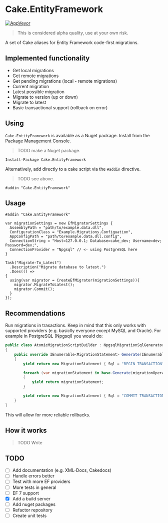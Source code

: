 # Cake.EntityFramework

[![AppVeyor](https://img.shields.io/appveyor/ci/Silvenga/cake-entityframework.svg)](https://ci.appveyor.com/project/Silvenga/cake-entityframework)

> This is considered alpha quality, use at your own risk.

A set of Cake aliases for Entity Framework code-first migrations.

## Implemented functionality

* Get local migrations
* Get remote migrations
* Get pending migrations (local - remote migrations)
* Current migration
* Latest possible migration
* Migrate to version (up or down)
* Migrate to latest
* Basic transactional support (rollback on error)

## Using

`Cake.EntityFramework` is available as a Nuget package. Install from the Package Management Console.

> TODO make a Nuget package. 

```
Install-Package Cake.EntityFramework
```

Alternatively, add directly to a cake script via the `#addin` directive.

> TODO see above.

```
#addin "Cake.EntityFramework"
```

## Usage

```cake
#addin "Cake.EntityFramework"

var migrationSettings = new EfMigratorSettings {
  AssemblyPath = "path/to/example.data.dll",
  ConfigurationClass = "Example.Migrations.Configuation",
  AppConfigPath = "path/to/example.data.dll.config",
  ConnectionString = "Host=127.0.0.1; Database=cake_dev; Username=dev; Password=dev;",
  ConnectionProvider = "Npgsql" // <- using PostgreSQL here
}

Task("Migrate-To_Latest")
  .Description("Migrate database to latest.")
  .Does(() =>
{
  using(var migrator = CreateEfMigrator(migrationSettings)){
    migrator.MigrateToLatest();
    migrator.Commit();
  }
});
```

## Recommendations

Run migrations in trasactions. Keep in mind that this only works with supported providers (e.g. basiclly everyone except MySQL and Oracle). For example in PostgreSQL (Npgsql) you would do:

```c#
public class AtomicMigrationScriptBuilder : NpgsqlMigrationSqlGenerator
{
    public override IEnumerable<MigrationStatement> Generate(IEnumerable<MigrationOperation> migrationOperations, string providerManifestToken)
    {
        yield return new MigrationStatement { Sql = "BEGIN TRANSACTION" };

        foreach (var migrationStatement in base.Generate(migrationOperations, providerManifestToken))
        {
            yield return migrationStatement;
        }

        yield return new MigrationStatement { Sql = "COMMIT TRANSACTION" };
    }
}
```

This will allow for more reliable rollbacks. 

## How it works

> TODO Write

## TODO

- [ ] Add documentation (e.g. XML-Docs, Cakedocs)
- [ ] Handle errors better
- [ ] Test with more EF providers
- [ ] More tests in general
- [ ] EF 7 support
- [X] Add a build server
- [ ] Add nuget packages
- [ ] Refactor repository
- [ ] Create unit tests
